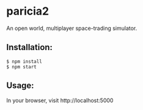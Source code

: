 # paricia2
An open world, multiplayer space-trading simulator.

## Installation:
```
$ npm install
$ npm start 
```

## Usage:
In your browser, visit http://localhost:5000
